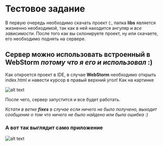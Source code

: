 # Тестовое задание

В первую очередь необходимо скачать проект (:, папка **libs** является жизненно необходимой, так как в ней находится ангуляр и _все зависимости_.
После того как вы склонируете проект, ну или скачаете, его необходимо поднять на сервере.

## Сервер можно использовать встроенный в **WebStorm** _потому что я его и использовал_ :)

Как откроется проект в IDE, в случае **WebStorm** необходимо открыть index.html и навести курсор в правый верхний угол! Как на картинке

![alt text](https://i.ibb.co/KbdN4t1/lmao.png)

После чего, сервер запустится и все будет работать.

_Кстати в ветке **fixes** в случае если ничего не было получено, выходит сообщение о том что ничего не было найдено или была ошибка :)_ 

### А вот так выглядит само приложение

![alt text](https://i.ibb.co/GvykJNM/lmao.png)
